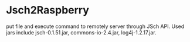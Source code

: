 # Jsch2Raspberry
put file and execute command to remotely server through JSch API.
Used jars include jsch-0.1.51.jar, commons-io-2.4.jar, log4j-1.2.17.jar.
